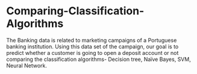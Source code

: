 # Comparing-Classification-Algorithms
The Banking data is related to marketing campaigns of a Portuguese banking institution. Using this data set of the campaign, our goal is to predict whether a customer is going to open a deposit account or not comparing the classification algorithms- Decision tree, Naïve Bayes, SVM, Neural Network.
